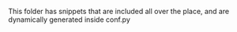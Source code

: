 This folder has snippets that are included all over the place, and are dynamically generated inside conf.py
